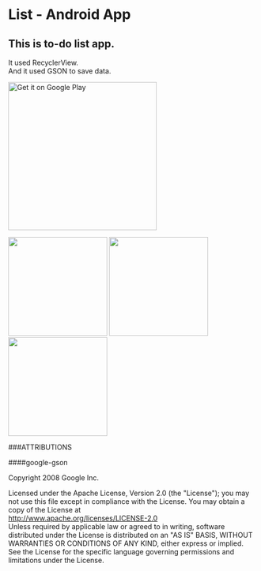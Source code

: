 # List - Android App

## This is to-do list app.

It used RecyclerView.  
And it used GSON to save data.

<a href='https://play.google.com/store/apps/details?id=com.hisurga.simplelist&utm_source=global_co&utm_medium=prtnr&utm_content=Mar2515&utm_campaign=PartBadge&pcampaignid=MKT-Other-global-all-co-prtnr-py-PartBadge-Mar2515-1'><img alt='Get it on Google Play' src='https://play.google.com/intl/en_us/badges/images/generic/en_badge_web_generic.png' width="300"/></a>

<image src="http://cdn-ak.f.st-hatena.com/images/fotolife/h/hisurga/20161001/20161001032319.png?1475260167" width="200"> <image src="http://cdn-ak.f.st-hatena.com/images/fotolife/h/hisurga/20161001/20161001032323.png" width="200"> <image src="http://cdn-ak.f.st-hatena.com/images/fotolife/h/hisurga/20161001/20161001032328.png" width="200">

###ATTRIBUTIONS

####google-gson

Copyright 2008 Google Inc.

Licensed under the Apache License, Version 2.0 (the "License");
you may not use this file except in compliance with the License.
You may obtain a copy of the License at  
http://www.apache.org/licenses/LICENSE-2.0  
Unless required by applicable law or agreed to in writing, software
distributed under the License is distributed on an "AS IS" BASIS,
WITHOUT WARRANTIES OR CONDITIONS OF ANY KIND, either express or implied.
See the License for the specific language governing permissions and
limitations under the License.
